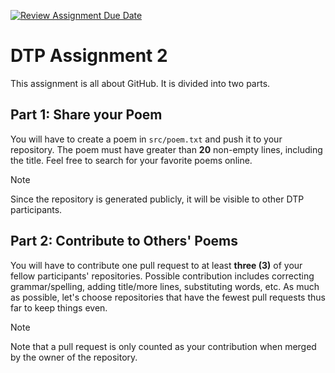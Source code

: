 [![Review Assignment Due Date](https://classroom.github.com/assets/deadline-readme-button-24ddc0f5d75046c5622901739e7c5dd533143b0c8e959d652212380cedb1ea36.svg)](https://classroom.github.com/a/pynun8SG)
# DTP Assignment 2

This assignment is all about GitHub. It is divided into two parts.

## Part 1: Share your Poem
You will have to create a poem in `src/poem.txt` and push it to your repository. The poem must have greater than **20** non-empty lines, including the title. Feel free to search for your favorite poems online.

> [!NOTE]
> Since the repository is generated publicly, it will be visible to other DTP participants.

## Part 2: Contribute to Others' Poems
You will have to contribute one pull request to at least **three (3)** of your fellow participants' repositories. Possible contribution includes correcting grammar/spelling, adding title/more lines, substituting words, etc. As much as possible, let's choose repositories that have the fewest pull requests thus far to keep things even.

> [!NOTE]
> Note that a pull request is only counted as your contribution when merged by the owner of the repository.
